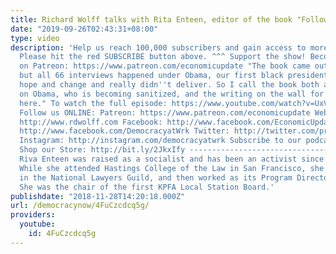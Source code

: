 ```yaml
---
title: Richard Wolff talks with Rita Enteen, editor of the book "Follow The Money"
date: "2019-09-26T02:43:31+08:00"
type: video
description: 'Help us reach 100,000 subscribers and gain access to more studio time!
  Please hit the red SUBSCRIBE button above. ^^^ Support the show! Become an EU patron
  on Patreon: https://www.patreon.com/economicupdate "The book came out under Trump
  but all 66 interviews happened under Obama, our first black president who offered
  hope and change and really didn''t deliver. So I call the book both a reality check
  on Obama, who is becoming sanitized, and the writing on the wall for how we got
  here." To watch the full episode: https://www.youtube.com/watch?v=UxVruqRiShQ&t=465s
  Follow us ONLINE: Patreon: https://www.patreon.com/economicupdate Websites: http://www.democracyatwork.info/econo...
  http://www.rdwolff.com Facebook: http://www.facebook.com/EconomicUpdate http://www.facebook.com/RichardDWolff
  http://www.facebook.com/DemocracyatWrk Twitter: http://twitter.com/profwolff http://twitter.com/democracyatwrk
  Instagram: http://instagram.com/democracyatwrk Subscribe to our podcast: http://economicupdate.libsyn.com
  Shop our Store: http://bit.ly/2JkxIfy ----------------------------------------------------------------------------
  Riva Enteen was raised as a socialist and has been an activist since the 1960s.
  While she attended Hastings College of the Law in San Francisco, she became active
  in the National Lawyers Guild, and then worked as its Program Director for 12 years.
  She was the chair of the first KPFA Local Station Board.'
publishdate: "2018-11-28T14:20:18.000Z"
url: /democracynow/4FuCzcdcq5g/
providers:
  youtube:
    id: 4FuCzcdcq5g
---
```

